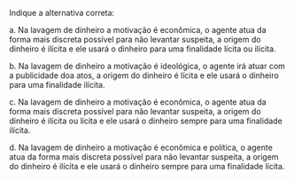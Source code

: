 Indique a alternativa correta:


a.
Na lavagem de dinheiro a motivação é econômica, o agente atua da forma mais discreta possível para não levantar suspeita, a origem do dinheiro é ilícita e ele usará o dinheiro para uma finalidade lícita ou ilícita.



b.
Na lavagem de dinheiro a motivação é ideológica, o agente irá atuar com a publicidade doa atos, a origem do dinheiro é lícita e ele usará o dinheiro para uma finalidade ilícita.



c.
Na lavagem de dinheiro a motivação é econômica, o agente atua da forma mais discreta possível para não levantar suspeita, a origem do dinheiro é ilícita ou lícita e ele usará o dinheiro sempre para uma finalidade ilícita.



d.
Na lavagem de dinheiro a motivação é econômica e política, o agente atua da forma mais discreta possível para não levantar suspeita, a origem do dinheiro é ilícita e ele usará o dinheiro sempre para uma finalidade lícita.

